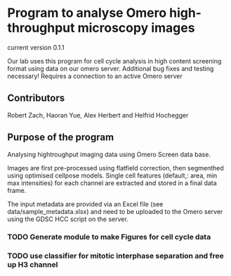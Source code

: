 # Program to analyse Omero high-throughput microscopy images

current version 0.1.1

Our lab uses this program for cell cycle analysis in high content screening format
using data on our omero server.
Additional bug fixes and testing necessary!
Requires a connection to an active Omero server



## Contributors
Robert Zach, Haoran Yue, Alex Herbert and Helfrid Hochegger

## Purpose of the program

Analysing hightroughput imaging data using Omero Screen data base.

Images are first pre-processed using flatfield correction, then segmenthed using optimised cellpose models.
Single cell features (default,: area, min max intensities) for each channel are extracted and stored in a final data frame.

The input metadata are provided via an Excel file (see data/sample_metadata.xlsx) and need to be uploaded 
to the Omero server using the GDSC HCC script on the server.



### TODO Generate module to make Figures for cell cycle data
### TODO use classifier for mitotic interphase separation and free up H3 channel

